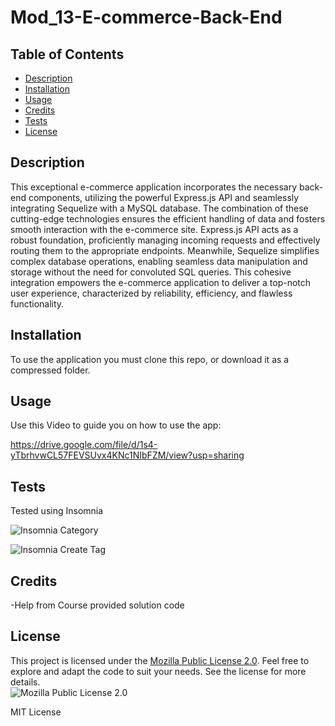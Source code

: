 # Mod_13-E-commerce-Back-End

## Table of Contents
- [Description](#description)
- [Installation](#installation)
- [Usage](#usage)
- [Credits](#credits)
- [Tests](#tests)
- [License](#license)  
        



## Description

This exceptional e-commerce application incorporates the necessary back-end components, utilizing the powerful Express.js API and seamlessly integrating Sequelize with a MySQL database. The combination of these cutting-edge technologies ensures the efficient handling of data and fosters smooth interaction with the e-commerce site. Express.js API acts as a robust foundation, proficiently managing incoming requests and effectively routing them to the appropriate endpoints. Meanwhile, Sequelize simplifies complex database operations, enabling seamless data manipulation and storage without the need for convoluted SQL queries. This cohesive integration empowers the e-commerce application to deliver a top-notch user experience, characterized by reliability, efficiency, and flawless functionality.

## Installation

To use the application you must clone this repo, or download it as a compressed folder.

## Usage
Use this Video to guide you on how to use the app:

https://drive.google.com/file/d/1s4-yTbrhvwCL57FEVSUvx4KNc1NIbFZM/view?usp=sharing

## Tests
Tested using Insomnia 

![Insomnia Category](https://github.com/TThienT/Mod_13-E-commerce-Back-End/assets/125310070/df7ef16a-3861-4f83-b417-e74b644abf27)

![Insomnia Create Tag](https://github.com/TThienT/Mod_13-E-commerce-Back-End/assets/125310070/24aa7377-0bc7-4a20-bc38-aec26ad8d02e)

## Credits
-Help from Course provided solution code


## License
This project is licensed under the [Mozilla Public License 2.0](https://opensource.org/licenses/MPL-2.0). Feel free to explore and adapt the code to suit your needs. See the license for more details.  
![Mozilla Public License 2.0](https://img.shields.io/badge/License-MPL%202.0-brightgreen.svg)
        
MIT License
